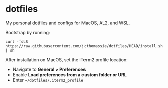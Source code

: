 # dotfiles

My personal dotfiles and configs for MacOS, AL2, and WSL.

Bootstrap by running:

```shell
curl -fsLS https://raw.githubusercontent.com/jcthomassie/dotfiles/HEAD/install.sh | sh
```

After installation on MacOS, set the iTerm2 profile location:

- Navigate to **General > Preferences**
- Enable **Load preferences from a custom folder or URL**
- Enter `~/dotfiles/.iterm2_profile`
